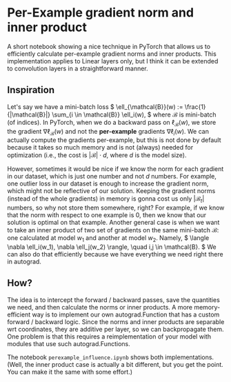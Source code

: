 # Per-Example gradient norm and inner product

A short notebook showing a nice technique in PyTorch that allows us to efficiently calculate per-example gradient norms and inner products.
This implementation applies to Linear layers only,
but I think it can be extended to convolution layers in a straightforward manner.

## Inspiration

Let's say we have a mini-batch loss
$
    \ell_{\mathcal{B}}(w)
    := \frac{1}{|\mathcal{B}|} \sum_{i \in \mathcal{B}} \ell_i(w),
$
where $\mathcal{B}$ is mini-batch (of indices).
In PyTorch, when we do a backward pass on $\ell_{\mathcal{B}}(w)$,
we store the gradient $\nabla \ell_{\mathcal{B}}(w)$ and not the **per-example** gradients $\nabla \ell_i(w)$.
We can actually compute the gradients per-example, but this is not done by default because it takes so much memory and is not (always) needed for optimization (i.e., the cost is $|\mathcal{B}| \cdot d$, where $d$ is the model size).

However, sometimes it would be nice if we know the norm for each gradient in our dataset, which is just one number and not $d$ numbers.
For example, one outlier loss in our dataset is enough to increase the gradient norm, which might not be reflective of our solution.
Keeping the gradient norms (instead of the whole gradients) in memory is gonna cost us only $|\mathcal{B}_t|$ numbers, so why not store them somewhere, right?
For example, if we know that the norm with respect to one example is 0,
then we know that our solution is optimal on that example.
Another general case is when we want to take an inner product of two set of gradients on the same mini-batch $\mathcal{B}$: one calculated at model $w_1$ and another at model $w_2$. Namely,
$
    \langle \nabla \ell_i(w_1), \nabla \ell_j(w_2) \rangle, \quad i,j \in \mathcal{B}.
$
We can also do that efficiently because we have everything we need right there in autograd.

## How?

The idea is to intercept the forward / backward passes, save the quantities we need, and then calculate the norms or inner products.
A more memory-efficient way is to implement our own autograd.Function that has a custom forward / backward logic.
Since the norms and inner products are separable wrt coordinates, they are additive per layer, so we can backpropagate them.
One problem is that this requires a reimplementation of your model with modules that use such autograd.Functions.

The notebook `perexample_influence.ipynb` shows both implementations.
(Well, the inner product case is actually a bit different, but you get the point. You can make it the same with some effort.)